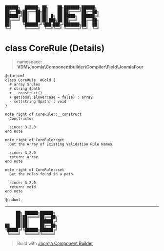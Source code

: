 ```
██████╗  ██████╗ ██╗    ██╗███████╗██████╗
██╔══██╗██╔═══██╗██║    ██║██╔════╝██╔══██╗
██████╔╝██║   ██║██║ █╗ ██║█████╗  ██████╔╝
██╔═══╝ ██║   ██║██║███╗██║██╔══╝  ██╔══██╗
██║     ╚██████╔╝╚███╔███╔╝███████╗██║  ██║
╚═╝      ╚═════╝  ╚══╝╚══╝ ╚══════╝╚═╝  ╚═╝
```
# class CoreRule (Details)
> namespace: **VDM\Joomla\Componentbuilder\Compiler\Field\JoomlaFour**
```uml
@startuml
class CoreRule  #Gold {
  # array $rules
  # string $path
  + __construct()
  + get(bool $lowercase = false) : array
  - set(string $path) : void
}

note right of CoreRule::__construct
  Constructor

  since: 3.2.0
end note

note right of CoreRule::get
  Get the Array of Existing Validation Rule Names

  since: 3.2.0
  return: array
end note

note right of CoreRule::set
  Set the rules found in a path

  since: 3.2.0
  return: void
end note
 
@enduml
```

---
```
     ██╗ ██████╗██████╗
     ██║██╔════╝██╔══██╗
     ██║██║     ██████╔╝
██   ██║██║     ██╔══██╗
╚█████╔╝╚██████╗██████╔╝
 ╚════╝  ╚═════╝╚═════╝
```
> Build with [Joomla Component Builder](https://git.vdm.dev/joomla/Component-Builder)

